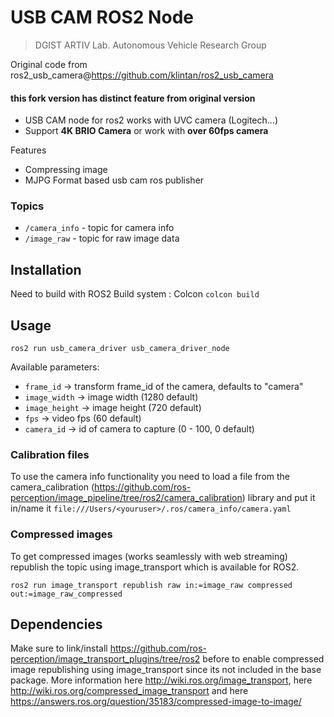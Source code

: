 # USB CAM ROS2 Node

> DGIST ARTIV Lab.
> Autonomous Vehicle Research Group

Original code from ros2_usb_camera@https://github.com/klintan/ros2_usb_camera

#### this fork version has distinct feature from original version
- USB CAM node for ros2 works with UVC camera (Logitech...)
- Support __4K BRIO Camera__ or work with __over 60fps camera__


Features
- Compressing image
- MJPG Format based usb cam ros publisher

### Topics
- `/camera_info` - topic for camera info
- `/image_raw` - topic for raw image data

## Installation

Need to build with ROS2 Build system : Colcon
`colcon build`

## Usage

`ros2 run usb_camera_driver usb_camera_driver_node`

Available parameters:
- `frame_id` -> transform frame_id of the camera, defaults to "camera"
- `image_width` -> image width (1280 default)
- `image_height` -> image height (720 default)
- `fps` -> video fps (60 default)
- `camera_id` -> id of camera to capture (0 - 100, 0 default)

### Calibration files
To use the camera info functionality you need to load a file from the camera_calibration (https://github.com/ros-perception/image_pipeline/tree/ros2/camera_calibration) library and put it in/name it `file:///Users/<youruser>/.ros/camera_info/camera.yaml`


### Compressed images

To get compressed images (works seamlessly with web streaming) republish the topic using image_transport which is available for ROS2.

`ros2 run image_transport republish raw in:=image_raw compressed out:=image_raw_compressed`


## Dependencies

Make sure to link/install https://github.com/ros-perception/image_transport_plugins/tree/ros2 before to enable compressed image republishing using image_transport since its not included in the base package. More information here http://wiki.ros.org/image_transport, here http://wiki.ros.org/compressed_image_transport and here https://answers.ros.org/question/35183/compressed-image-to-image/

